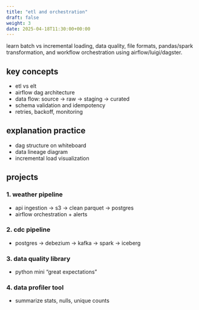 ```yaml
---
title: "etl and orchestration"
draft: false
weight: 3
date: 2025-04-18T11:30:00+00:00
---
```


learn batch vs incremental loading, data quality, file formats, pandas/spark transformation, and workflow orchestration using airflow/luigi/dagster.

## key concepts

- etl vs elt
- airflow dag architecture
- data flow: source → raw → staging → curated
- schema validation and idempotency
- retries, backoff, monitoring

## explanation practice

- dag structure on whiteboard
- data lineage diagram
- incremental load visualization

## projects

### 1. weather pipeline

- api ingestion → s3 → clean parquet → postgres
- airflow orchestration + alerts

### 2. cdc pipeline

- postgres → debezium → kafka → spark → iceberg

### 3. data quality library

- python mini “great expectations”

### 4. data profiler tool

- summarize stats, nulls, unique counts
